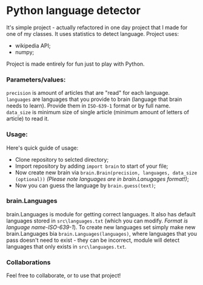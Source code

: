# Python language detector

It's simple project - actually refactored in one day project that I made for one of my classes. It uses statistics to detect language. 
Project uses:
* wikipedia API;
* numpy;

Project is made entirely for fun just to play with Python.

### Parameters/values:

``precision`` is amount of articles that are "read" for each language.  
``languages`` are languages that you provide to brain (language that brain needs to learn). Provide them in ``ISO-639-1`` format or by full name.  
``data_size`` is minimum size of single article (minimum amount of letters of article) to read it.  

### Usage:

Here's quick guide of usage:
* Clone repository to selcted directory;
* Import repository by adding ``import brain`` to start of your file;
* Now create new brain via ``brain.Brain(precision, languages, data_size (optional))`` *(Please note languages are in brain.Lanugages format!)*;
* Now you can guess the language by ``brain.guess(text)``;

### brain.Languages

brain.Languages is module for getting correct languages. It also has default languages stored in ``src\languages.txt`` (which you can modify. *Format is language name-ISO-639-1*). To create new languages set simply make new brain.Languages bia ``brain.Languages(languages)``, where languages that you pass doesn't need to exist - they can be incorrect, module will detect languages that only exists in ``src\languages.txt``.

### Collaborations

Feel free to collaborate, or to use that project!
